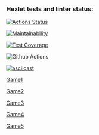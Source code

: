 ### Hexlet tests and linter status:
[![Actions Status](https://github.com/DenisYagov/frontend-project-lvl1/workflows/hexlet-check/badge.svg)](https://github.com/DenisYagov/frontend-project-lvl1/actions)

[![Maintainability](https://api.codeclimate.com/v1/badges/a99a88d28ad37a79dbf6/maintainability)](https://codeclimate.com/github/DenisYagov/frontend-project-lvl1)

[![Test Coverage](https://api.codeclimate.com/v1/badges/a99a88d28ad37a79dbf6/test_coverage)](https://codeclimate.com/github/DenisYagov/frontend-project-lvl1)

![Github Actions](https://github.com/DenisYagov/frontend-project-lvl1/actions/workflows/github-actions-demo.yml/badge.svg)

[![asciicast](https://asciinema.org/a/mxTtRMuqVMpcYczJC2G2JRdbD.png)](https://asciinema.org/a/14)

[Game1](https://asciinema.org/a/mxTtRMuqVMpcYczJC2G2JRdbD)

[Game2](https://asciinema.org/a/I3SrqlwnNG4iwUkYxwhuovNuf)

[Game3](https://asciinema.org/a/dsbsP5iQi77Bkvm39UHNiXGca)

[Game4](https://asciinema.org/a/jeuwyMoQqvH8hrwPSkq19a5XP)

[Game5](https://asciinema.org/a/LxaK2JAS5IE2PY9LjeVL03v0a)